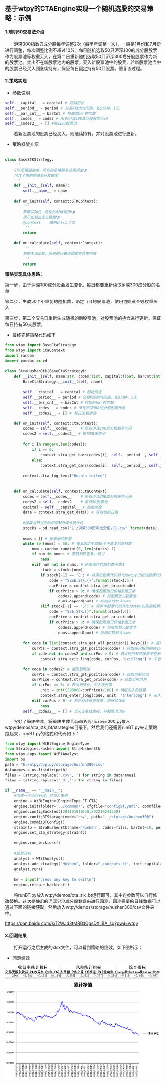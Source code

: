 ## 基于wtpy的CTAEngine实现一个随机选股的交易策略：示例

#### 1.随机50交易法介绍

&emsp;&emsp;沪深300指数的成分股每年调整2次（每半年调整一次），一般是1月份和7月份进行调整，每次调整比例不超过10%。每日随机选取50只沪深300的成分股股票作为股票池等权重买入，在第二日重新随机选取50只沪深300成分股股票作为新的股票池。卖出不在新股票池内的股票，买入新股票池中的股票，若新股票池当中的股票已经买入则继续持有，保证每日固定持有50只股票。重复该过程。

#### 2.策略实现

- 参数说明

```python
self.__capital__ = capital # 起始资金
self.__period__ = period # 交易k线的时间级，如5分钟，1天
self.__bar_cnt__ = barCnt # 拉取的bar的次数
self.__codes__ = codes # 所有沪深300成分股股票代码
self.__codes2__ = [] #每日50股票池
```
&emsp;&emsp;若新股票池的股票已经买入，则继续持有，并对股票池进行更新。

- 策略框架介绍

```python

class BaseSTKStrategy:
    '''
    STK策略基础类，所有的策略都从该类派生\n
    包含了策略的基本开发框架
    '''
    def __init__(self, name):
        self.__name__ = name

    def on_init(self, context:STKContext):
        '''
        策略初始化，启动的时候调用\n
        用于加载自定义数据\n
        @context    策略运行上下文
        '''
        return
        
    def on_calculate(self, context:Context):
        '''
        策略主调函数，所有的计算逻辑都在这里完成
        '''
        return
```

**策略实现具体思路：**

第一步，由于沪深300成分股会发生变化，每日都要重新读取沪深300成分股的名单

第二步，生成50个不重复的随机数，确定当日的股票池，使用初始资金等权重买入

第三步，第二个交易日重新生成随机的新股票池，对股票池的持仓进行更新。保证每日持有50支股票。

- 最终完整策略代码如下

```python
from wtpy import BaseCtaStrategy
from wtpy import CtaContext
import random
import pandas as pd

class StraHushenStk(BaseCtaStrategy):
    def __init__(self, name:str, codes:list, capital:float, barCnt:int, period:str):
        BaseCtaStrategy.__init__(self, name)

		self.__capital__ = capital # 起始资金
		self.__period__ = period # 交易k线的时间级，如5分钟，1天
		self.__bar_cnt__ = barCnt # 拉取的bar的次数
		self.__codes__ = codes # 所有沪深300成分股股票代码
		self.__codes2__ = [] # 每日50股票池

    def on_init(self, context:CtaContext):
        codes = self.__codes__    # 所有沪深300成分股股票代码
        codes2 = self.__codes2__ # 每日50股票池

        for i in range(0,len(codes)):
            if i == 0:
                context.stra_get_bars(codes[i], self.__period__, self.__bar_cnt__, isMain=True) # 设置第一支股票为主要品种
            else:
                context.stra_get_bars(codes[i], self.__period__, self.__bar_cnt__, isMain=False)

        context.stra_log_text("Hushen inited")

    
    def on_calculate(self, context:CtaContext):
        codes = self.__codes__    # 所有沪深300成分股股票代码
        codes2 = self.__codes2__  # 每日50股票池
        capital = self.__capital__ # 初始资金
        date = context.stra_get_date() # 获取当前日期

        #读取当日对应的沪深300成分股代码
        stocks = pd.read_csv('E:/沪深300历年成分股/{}.csv'.format(date), index_col=0)['order_book_id'].values 

        nums = [] # 股票池的数量
        while len(nums) < 50: # 每日固定生成50个不重复的随机数
            num = random.randint(0, len(stocks)-1)
            if num in nums: # 若随机数重复，跳过
                pass
            elif num not in nums: # 确保保存的随机数不重复
                stock = stocks[num]
                if stock[-1] == 'E': # 将深市股票代码转化为wtpy识别的股票代码
                    code = "SZSE.STK.{}".format(stock[:6])
                    curPrice = context.stra_get_price(code)
                    if curPrice > 0: # 确保股票当日价格数据正常
                        codes2.append(code) # 将股票放入股票池
                        nums.append(num) # 将随机数放入nums
                elif stock[-1] == 'G': # 将沪市股票代码转化为wtpy识别的股票代码
                    code = "SSE.STK.{}".format(stock[:6])
                    curPrice = context.stra_get_price(code)
                    if curPrice > 0: # 确保股票当日价格数据正常
                        codes2.append(code) # 将股票放入股票池
                        nums.append(num) # 将随机数放入nums

        for code in list(context.stra_get_all_position().keys()): # 遍历当前的持仓
            curPos = context.stra_get_position(code) # 获取每只股票的持仓头寸
            if code not in codes2 and curPos > 0: # 若当前持有的股票不在新生成的股票池内
                context.stra_exit_long(code, curPos, 'exitlong') # 平仓

        for code in codes2: # 遍历股票池
            curPos = context.stra_get_position(code) # 获取当前仓位
            curPrice = context.stra_get_price(code) # 获取当前价格
            if curPos == 0: # 若尚未持仓，买入该股票
                unit = int((200000/curPrice)/100) # 确定买入的数量
                context.stra_enter_long(code, unit, 'enterlong') # 买入unit手code
            elif curPos > 0: # 若已经持有该股票，则继续保留
                pass
        self.__codes2__ = [] # 当天交易结束后，将股票池清空

```

&emsp;&emsp;写好了策略主体，将策略主体代码命名为Hushen300.py放入wtpy/demos/cta_stk_bt/strategies目录下，然后我们还需要runBT.py来让策略跑起来，runBT.py的格式和代码如下：

```python
from wtpy import WtBtEngine,EngineType
from Strategies.Hushen import StraHushenStk
from wtpy.apps import WtBtAnalyst
import os
path = "E:/wtpy/deploy/storage/hushen300/csv"
datanames = os.listdir(path)
files = [string.replace('.csv','') for string in datanames]
files = [string.replace('_d','') for string in files]

if __name__ == "__main__":
    #创建一个运行环境，并加入策略
    engine = WtBtEngine(EngineType.ET_CTA)
    engine.init(folder='../common/', cfgfile="configbt.yaml", commfile="stk_comms.json", contractfile="stocks.json")
    engine.configBacktest(201101010930,202210241500)
    engine.configBTStorage(mode="csv", path="../storage/hushen300")
    engine.commitBTConfig()
    straInfo = StraHushenStk(name='Hushen', codes=files, barCnt=10, period="d", capital=10000000)
    engine.set_cta_strategy(straInfo)

    engine.run_backtest()

    #绩效分析
    analyst = WtBtAnalyst()
    analyst.add_strategy("Hushen", folder="./outputs_bt", init_capital=10000000, rf=0.02, annual_trading_days=240)
    analyst.run()

    kw = input('press any key to exit\n')
    engine.release_backtest()
```

&emsp;&emsp;将runBT.py放入wtpy/demos/cta_stk_bt运行即可，其中的参数可以自行修改替换。这次是使用的沪深300成分股数据来进行回测，回测需要的日线数据可以通过下面的链接获取，然后放入wtpy/demos/storage/hushen300/csv文件夹中。

https://pan.baidu.com/s/12WJd3tMRBdOgsDXiiBA_sg?pwd=wtpy 


#### 3.回测结果

&emsp;&emsp;打开运行之后生成的xlsx文件，可以看到策略的绩效，如下图所示：

- 回测绩效

![](https://raw.githubusercontent.com/leoyinhaiqing/images/main/img/1666854625408.png)